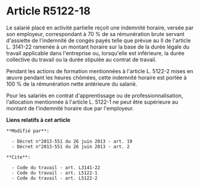 # Article R5122-18

Le salarié placé en activité partielle reçoit une indemnité horaire, versée par son employeur, correspondant à 70 % de sa
rémunération brute servant d'assiette de l'indemnité de congés payés telle que prévue au II de l'article L. 3141-22 ramenée à
un montant horaire sur la base de la durée légale du travail applicable dans l'entreprise ou, lorsqu'elle est inférieure, la
durée collective du travail ou la durée stipulée au contrat de travail. 

Pendant les actions de formation mentionnées à l'article L. 5122-2 mises en œuvre pendant les heures chômées, cette indemnité
horaire est portée à 100 % de la rémunération nette antérieure du salarié. 

Pour les salariés en contrat d'apprentissage ou de professionnalisation, l'allocation mentionnée à l'article L. 5122-1 ne
peut être supérieure au montant de l'indemnité horaire due par l'employeur.

**Liens relatifs à cet article**

	**Modifié par**:

	  - Décret n°2013-551 du 26 juin 2013 - art. 19
	  - Décret n°2013-551 du 26 juin 2013 - art. 2

	**Cite**:

	  - Code du travail - art. L3141-22
	  - Code du travail - art. L5122-1
	  - Code du travail - art. L5122-2
